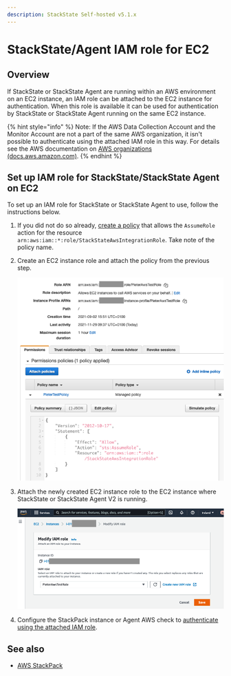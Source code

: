 ```yaml
---
description: StackState Self-hosted v5.1.x 
---
```


# StackState/Agent IAM role for EC2

## Overview

If StackState or StackState Agent are running within an AWS environment on an EC2 instance, an IAM role can be attached to the EC2 instance for authentication. When this role is available it can be used for authentication by StackState or StackState Agent running on the same EC2 instance.

{% hint style="info" %}
Note: If the AWS Data Collection Account and the Monitor Account are not a part of the same AWS organization, it isn't possible to authenticate using the attached IAM role in this way. For details see the AWS documentation on [AWS organizations \(docs.aws.amazon.com\)](https://docs.aws.amazon.com/organizations/latest/userguide/orgs_introduction.html). 
{% endhint %}

## Set up IAM role for StackState/StackState Agent on EC2

To set up an IAM role for StackState or StackState Agent to use, follow the instructions below.

1. If you did not do so already, [create a policy](/stackpacks/integrations/aws/aws.md#aws-policy) that allows the `AssumeRole` action for the resource `arn:aws:iam::*:role/StackStateAwsIntegrationRole`. Take note of the policy name.
2. Create an EC2 instance role and attach the policy from the previous step. 

   ![Policy for AssumeRole](/.gitbook/assets/sts_on_ec2_aws_stp_02.png)

3. Attach the newly created EC2 instance role to the EC2 instance where StackState or StackState Agent V2 is running.

   ![Attach role to EC2 instance](/.gitbook/assets/sts_on_ec2_aws_stp_03.png)

4. Configure the StackPack instance or Agent AWS check to [authenticate using the attached IAM role](/stackpacks/integrations/aws/aws.md#iam-role-on-ec2-or-eks).

## See also

* [AWS StackPack](/stackpacks/integrations/aws/aws.md)
